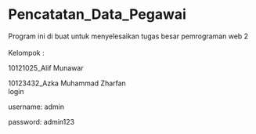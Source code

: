 # Pencatatan_Data_Pegawai
Program ini di buat untuk menyelesaikan tugas besar pemrograman web 2  
<br>
Kelompok :
<p> 10121025_Alif Munawar 
<p> 10123432_Azka Muhammad Zharfan

<br>
login
<p> username: admin 
<p> password: admin123
